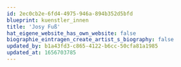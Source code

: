 ```yaml
---
id: 2ec0cb2e-6fd4-4975-946a-894b352d5bfd
blueprint: kuenstler_innen
title: 'Josy Fuß'
hat_eigene_website_has_own_website: false
biographie_eintragen_create_artist_s_biography: false
updated_by: b1a43fd3-c865-4122-b6cc-50cfa81a1985
updated_at: 1656703785
---
```

